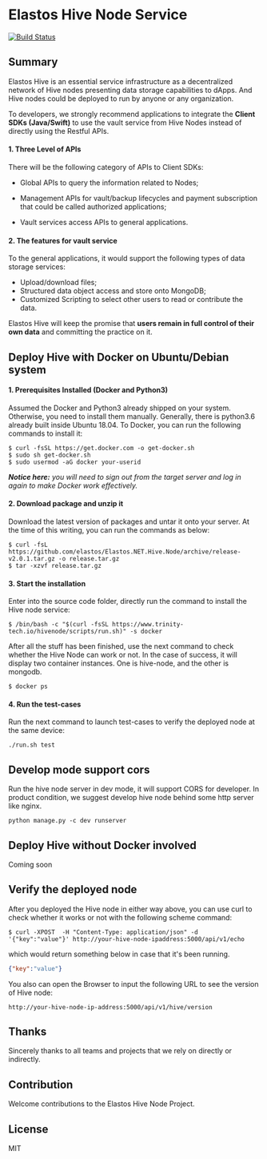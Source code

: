 Elastos Hive Node Service
===========================
[![Build Status](https://travis-ci.com/elastos/Elastos.NET.Hive.Node.svg?token=Jzerup7zXNsvF2i32hZN&branch=master)](https://travis-ci.com/elastos/Elastos.NET.Hive.Node)

## Summary

Elastos Hive is an essential service infrastructure as a decentralized network of Hive nodes presenting data storage capabilities to dApps. And Hive nodes could be deployed to run by anyone or any organization.

To developers, we strongly recommend applications to integrate the **Client SDKs (Java/Swift)** to use the vault service from Hive Nodes instead of directly using the Restful APIs.

#### 1. Three Level of APIs 

There will be the following category of APIs to Client SDKs:
  - Global APIs to query the information related to Nodes;

  - Management APIs for vault/backup lifecycles and payment subscription that could be called authorized applications;

  - Vault services access APIs to general applications.

#### 2. The features for vault service

To the general applications, it would support the following types of data storage services:
- Upload/download files;
- Structured data object access and store onto MongoDB;
- Customized Scripting to select other users to read or contribute the data.

Elastos Hive will keep the promise that **users remain in full control of their own data** and committing the practice on it.

## Deploy Hive with Docker on Ubuntu/Debian system

#### 1. Prerequisites Installed (Docker and Python3)
Assumed the Docker and Python3 already shipped on your system. Otherwise, you need to install them manually. Generally, there is python3.6 already built inside Ubuntu 18.04.  To Docker, you can run the following commands to install it:

```shell
$ curl -fsSL https://get.docker.com -o get-docker.sh
$ sudo sh get-docker.sh
$ sudo usermod -aG docker your-userid
```
***Notice here:*** *you will need to sign out from the target server and log in again to make Docker work effectively.*

#### 2. Download package and unzip it
Download the latest version of packages and untar it onto your server. At the time of this writing, you can run the commands as below:

```shell
$ curl -fsL https://github.com/elastos/Elastos.NET.Hive.Node/archive/release-v2.0.1.tar.gz -o release.tar.gz
$ tar -xzvf release.tar.gz 
```
#### 3. Start the installation
Enter into the source code folder, directly run the command to install the Hive node service:

```shell
$ /bin/bash -c "$(curl -fsSL https://www.trinity-tech.io/hivenode/scripts/run.sh)" -s docker
```
After all the stuff has been finished, use the next command to check whether the Hive Node can work or not.  In the case of success, it will display two container instances. One is hive-node, and the other is mongodb.
```shell
$ docker ps
```
#### 4. Run the test-cases
Run the next command to launch test-cases to verify the deployed node at the same device:

```shell
./run.sh test
```

## Develop mode support cors
Run the hive node server in dev mode, it will support CORS for developer.
In product condition, we suggest develop hive node behind some http server like nginx.
```shell
python manage.py -c dev runserver
```

## Deploy Hive without Docker involved
Coming soon



## Verify the deployed node

After you deployed the Hive node in either way above, you can use curl to check whether it works or not with the following scheme command:

```shell
$ curl -XPOST  -H "Content-Type: application/json" -d '{"key":"value"}' http://your-hive-node-ipaddress:5000/api/v1/echo
```
which would return something below in case that it's been running.
```json
{"key":"value"}
```
You also can open the Browser to input the following URL to see the version of Hive node:
```http
http://your-hive-node-ip-address:5000/api/v1/hive/version
```


## Thanks

Sincerely thanks to all teams and projects that we rely on directly or indirectly.
## Contribution
Welcome contributions to the Elastos Hive Node Project.
## License
MIT


